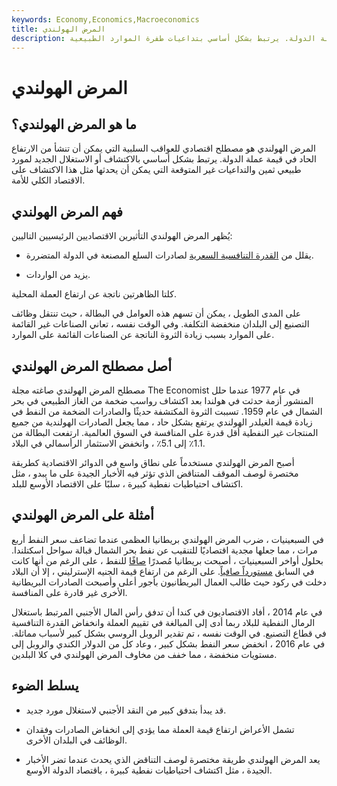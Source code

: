```yaml
---
keywords: Economy,Economics,Macroeconomics
title: المرض الهولندي
description: المرض الهولندي هو مصطلح اقتصادي للعواقب السلبية التي يمكن أن تتبع الارتفاع الحاد في قيمة عملة الدولة. يرتبط بشكل أساسي بتداعيات طفرة الموارد الطبيعية.
---
```


# المرض الهولندي
## ما هو المرض الهولندي؟

المرض الهولندي هو مصطلح اقتصادي للعواقب السلبية التي يمكن أن تنشأ من الارتفاع الحاد في قيمة عملة الدولة. يرتبط بشكل أساسي بالاكتشاف أو الاستغلال الجديد لمورد طبيعي ثمين والتداعيات غير المتوقعة التي يمكن أن يحدثها مثل هذا الاكتشاف على الاقتصاد الكلي للأمة.

## فهم المرض الهولندي

يُظهر المرض الهولندي التأثيرين الاقتصاديين الرئيسيين التاليين:

- يقلل من [القدرة التنافسية السعرية](/competitive-pricing) لصادرات السلع المصنعة في الدولة المتضررة.

- يزيد من الواردات.

كلتا الظاهرتين ناتجة عن ارتفاع العملة المحلية.

على المدى الطويل ، يمكن أن تسهم هذه العوامل في البطالة ، حيث تنتقل وظائف التصنيع إلى البلدان منخفضة التكلفة. وفي الوقت نفسه ، تعاني الصناعات غير القائمة على الموارد بسبب زيادة الثروة الناتجة عن الصناعات القائمة على الموارد.

## أصل مصطلح المرض الهولندي

مصطلح المرض الهولندي صاغته مجلة The Economist في عام 1977 عندما حلل المنشور أزمة حدثت في هولندا بعد اكتشاف رواسب ضخمة من الغاز الطبيعي في بحر الشمال في عام 1959. تسببت الثروة المكتشفة حديثًا والصادرات الضخمة من النفط في زيادة قيمة الغيلدر الهولندي يرتفع بشكل حاد ، مما يجعل الصادرات الهولندية من جميع المنتجات غير النفطية أقل قدرة على المنافسة في السوق العالمية. ارتفعت البطالة من 1.1٪ إلى 5.1٪ ، وانخفض الاستثمار الرأسمالي في البلاد.

أصبح المرض الهولندي مستخدماً على نطاق واسع في الدوائر الاقتصادية كطريقة مختصرة لوصف الموقف المتناقض الذي تؤثر فيه الأخبار الجيدة على ما يبدو ، مثل اكتشاف احتياطيات نفطية كبيرة ، سلبًا على الاقتصاد الأوسع للبلد.

## أمثلة على المرض الهولندي

في السبعينيات ، ضرب المرض الهولندي بريطانيا العظمى عندما تضاعف سعر النفط أربع مرات ، مما جعلها مجدية اقتصاديًا للتنقيب عن نفط بحر الشمال قبالة سواحل اسكتلندا. بحلول أواخر السبعينيات ، أصبحت بريطانيا مُصدرًا [صافًا](/netexporter) للنفط ، على الرغم من أنها كانت في السابق [مستورداً صافياً](/netimporter). على الرغم من ارتفاع قيمة الجنيه الإسترليني ، إلا أن البلاد دخلت في ركود حيث طالب العمال البريطانيون بأجور أعلى وأصبحت الصادرات البريطانية الأخرى غير قادرة على المنافسة.

في عام 2014 ، أفاد الاقتصاديون في كندا أن تدفق رأس المال الأجنبي المرتبط باستغلال الرمال النفطية للبلاد ربما أدى إلى المبالغة في تقييم العملة وانخفاض القدرة التنافسية في قطاع التصنيع. في الوقت نفسه ، تم تقدير الروبل الروسي بشكل كبير لأسباب مماثلة. في عام 2016 ، انخفض سعر النفط بشكل كبير ، وعاد كل من الدولار الكندي والروبل إلى مستويات منخفضة ، مما خفف من مخاوف المرض الهولندي في كلا البلدين.

## يسلط الضوء

- قد يبدأ بتدفق كبير من النقد الأجنبي لاستغلال مورد جديد.

- تشمل الأعراض ارتفاع قيمة العملة مما يؤدي إلى انخفاض الصادرات وفقدان الوظائف في البلدان الأخرى.

- يعد المرض الهولندي طريقة مختصرة لوصف التناقض الذي يحدث عندما تضر الأخبار الجيدة ، مثل اكتشاف احتياطيات نفطية كبيرة ، باقتصاد الدولة الأوسع.

